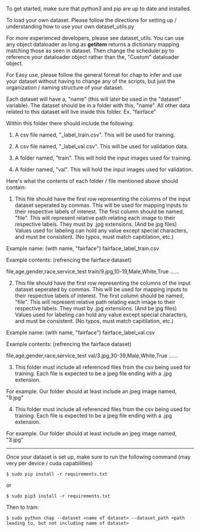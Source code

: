 To get started, make sure that python3 and pip are up to date and installed.

To load your own dataset. Please follow the directions for setting up / understanding how to use your own dataset_utils.py

For more experienced developers, please see dataset_utils. You can use any object dataloader as long as __getitem__ returns a dictionary mapping matching those as seen in dataset. Then change the scheduler.py to reference your dataloader object rather than the, "Custom" dataloader object.

For Easy use, please follow the general format for chap to infer and use your dataset without having to change any of the scripts, but just the organization / naming structure of your dataset.

Each dataset will have a, "name" (this will later be used in the "dataset" variable). The dataset should be in a folder with this, "name". All other data related to this dataset will live inside this folder. Ex. "fairface"  

Within this folder there should include the following:

1. A csv file named, "<name of dataset>_label_train.csv". This will be used for training.

2. A csv file named, "<name of dataset>_label_val.csv". This will be used for validation data.

3. A folder named, "train". This will hold the input images used for training.

4. A folder named, "val". This will hold the input images used for validation.

Here's what the contents of each folder / file mentioned above should contain:

1. This file should have the first row representing the columns of the input dataset seperated by commas. This will be used for mapping inputs to their respective labels of interest. The first column should be named, "file". This will represent relative path relating each image to their respective labels. They must by .jpg extensions. (And be jpg files) Values used for labeling can hold any value except special characters, and must be consistent. (No typos, must match capitilation, etc.)

Example name: (with name, "fairface") fairface_label_train.csv

Example contents: (refrencing the fairface dataset) 

file,age,gender,race,service_test
train/9.jpg,10-19,Male,White,True
......

2. This file should have the first row representing the columns of the input dataset seperated by commas. This will be used for mapping inputs to their respective labels of interest. The first column should be named, "file". This will represent relative path relating each image to their respective labels. They must by .jpg extensions. (And be jpg files) Values used for labeling can hold any value except special characters, and must be consistent. (No typos, must match capitilation, etc.)

Example name: (with name, "fairface") fairface_label_val.csv

Example contents: (refrencing the fairface dataset)

file,age,gender,race,service_test
val/3.jpg,30-39,Male,White,True
......

3. This folder must include all referenced files from the csv being used for training. Each file is expected to be a jpeg file ending with a .jpg extension.

For example. Our folder should at least include an jpeg image named, "9.jpg"

4. This folder must include all referenced files from the csv being used for training. Each file is expected to be a jpeg file ending with a .jpg extension.

For example. Our folder should at least include an jpeg image named, "3.jpg"

--------------

Once your dataset is set up, make sure to run the following command (may very per device / cuda capabilities)

    $ sudo pip install -r requirements.txt

or

    $ sudo pip3 install -r requirements.txt

Then to train:

    $ sudo python chap --dataset <name of dataset> --dataset_path <path leading to, but not including name of dataset>


